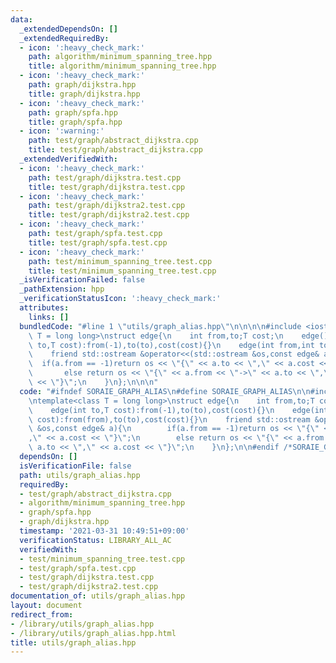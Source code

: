 ```yaml
---
data:
  _extendedDependsOn: []
  _extendedRequiredBy:
  - icon: ':heavy_check_mark:'
    path: algorithm/minimum_spanning_tree.hpp
    title: algorithm/minimum_spanning_tree.hpp
  - icon: ':heavy_check_mark:'
    path: graph/dijkstra.hpp
    title: graph/dijkstra.hpp
  - icon: ':heavy_check_mark:'
    path: graph/spfa.hpp
    title: graph/spfa.hpp
  - icon: ':warning:'
    path: test/graph/abstract_dijkstra.cpp
    title: test/graph/abstract_dijkstra.cpp
  _extendedVerifiedWith:
  - icon: ':heavy_check_mark:'
    path: test/graph/dijkstra.test.cpp
    title: test/graph/dijkstra.test.cpp
  - icon: ':heavy_check_mark:'
    path: test/graph/dijkstra2.test.cpp
    title: test/graph/dijkstra2.test.cpp
  - icon: ':heavy_check_mark:'
    path: test/graph/spfa.test.cpp
    title: test/graph/spfa.test.cpp
  - icon: ':heavy_check_mark:'
    path: test/minimum_spanning_tree.test.cpp
    title: test/minimum_spanning_tree.test.cpp
  _isVerificationFailed: false
  _pathExtension: hpp
  _verificationStatusIcon: ':heavy_check_mark:'
  attributes:
    links: []
  bundledCode: "#line 1 \"utils/graph_alias.hpp\"\n\n\n\n#include <iostream>\n\ntemplate<class\
    \ T = long long>\nstruct edge{\n    int from,to;T cost;\n    edge(){}\n    edge(int\
    \ to,T cost):from(-1),to(to),cost(cost){}\n    edge(int from,int to,T cost):from(from),to(to),cost(cost){}\n\
    \    friend std::ostream &operator<<(std::ostream &os,const edge& a){\n      \
    \  if(a.from == -1)return os << \"{\" << a.to << \",\" << a.cost << \"}\";\n \
    \       else return os << \"{\" << a.from << \"->\" << a.to << \",\" << a.cost\
    \ << \"}\";\n    }\n};\n\n\n"
  code: "#ifndef SORAIE_GRAPH_ALIAS\n#define SORAIE_GRAPH_ALIAS\n\n#include <iostream>\n\
    \ntemplate<class T = long long>\nstruct edge{\n    int from,to;T cost;\n    edge(){}\n\
    \    edge(int to,T cost):from(-1),to(to),cost(cost){}\n    edge(int from,int to,T\
    \ cost):from(from),to(to),cost(cost){}\n    friend std::ostream &operator<<(std::ostream\
    \ &os,const edge& a){\n        if(a.from == -1)return os << \"{\" << a.to << \"\
    ,\" << a.cost << \"}\";\n        else return os << \"{\" << a.from << \"->\" <<\
    \ a.to << \",\" << a.cost << \"}\";\n    }\n};\n\n#endif /*SORAIE_GRAPH_ALIAS*/"
  dependsOn: []
  isVerificationFile: false
  path: utils/graph_alias.hpp
  requiredBy:
  - test/graph/abstract_dijkstra.cpp
  - algorithm/minimum_spanning_tree.hpp
  - graph/spfa.hpp
  - graph/dijkstra.hpp
  timestamp: '2021-03-31 10:49:51+09:00'
  verificationStatus: LIBRARY_ALL_AC
  verifiedWith:
  - test/minimum_spanning_tree.test.cpp
  - test/graph/spfa.test.cpp
  - test/graph/dijkstra.test.cpp
  - test/graph/dijkstra2.test.cpp
documentation_of: utils/graph_alias.hpp
layout: document
redirect_from:
- /library/utils/graph_alias.hpp
- /library/utils/graph_alias.hpp.html
title: utils/graph_alias.hpp
---
```

